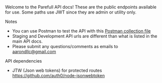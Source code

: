 Welcome to the Parefull API docs!
These are the public endpoints available for use.
Some paths use JWT since they are admin or utility only.

Notes
- You can use Postman to test the API with this <a href="docs/config/Parefull.json.postman_collection">Postman collection file</a>
- Staging and Development API urls are different than what is listed in the main API docs.
- Please submit any questions/comments as emails to aarondllc@gmail.com

API dependencies
- JTW (Json web tokens) for protected routes
https://github.com/auth0/node-jsonwebtoken